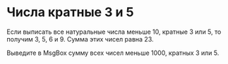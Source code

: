 # Числа кратные 3 и 5

Если выписать все натуральные числа меньше 10, кратные 3 или 5, то получим 3, 5, 6 и 9. Сумма этих чисел равна 23.

Выведите в MsgBox сумму всех чисел меньше 1000, кратных 3 или 5.
